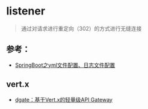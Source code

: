 # listener
> 通过对请求进行重定向（302）的方式进行无缝连接 
>

## 参考：
- [SpringBoot之yml文件配置、日志文件配置](https://blog.csdn.net/qq_39629277/article/details/83272464)

## vert.x
- [dgate：基于Vert.x的轻量级API Gateway](https://www.jianshu.com/p/2ac4931dd69a)